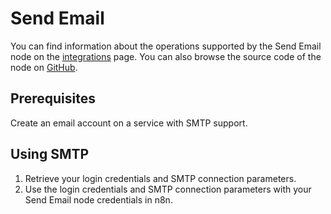 # Send Email

You can find information about the operations supported by the Send Email node on the [integrations](https://n8n.io/integrations/n8n-nodes-base.emailSend) page. You can also browse the source code of the node on [GitHub](https://github.com/n8n-io/n8n/blob/master/packages/nodes-base/nodes/EmailSend.node.ts).

## Prerequisites

Create an email account on a service with SMTP support. 

## Using SMTP

1. Retrieve your login credentials and SMTP connection parameters.
2. Use the login credentials and SMTP connection parameters with your Send Email node credentials in n8n.
